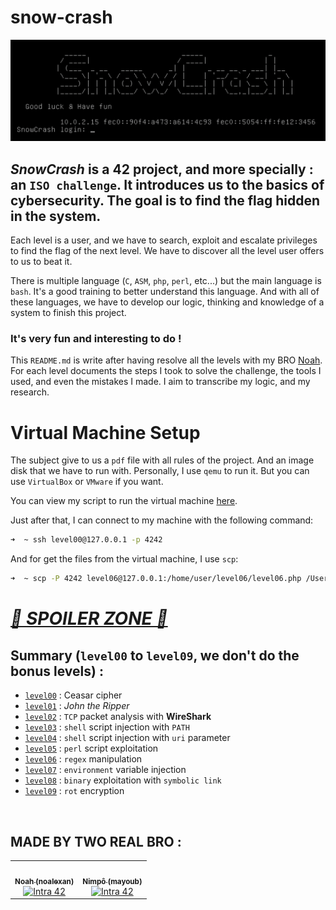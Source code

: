 # snow-crash

![SnowCrash](assets/SnowCrash.png)

## _SnowCrash_ is a 42 project, and more specially : an `ISO challenge`. It introduces us to the basics of cybersecurity. The goal is to find the flag hidden in the system.

Each level is a user, and we have to search, exploit and escalate privileges to find the flag of the next level. We have to discover all the level user offers to us to beat it.

There is multiple language (`C`, `ASM`, `php`, `perl`, etc...) but the main language is `bash`. It's a good training to better understand this language. And with all of these languages, we have to develop our logic, thinking and knowledge of a system to finish this project.

### It's very fun and interesting to do !

This `README.md` is write after having resolve all the levels with my BRO [Noah](https://github.com/noalexan). For each level documents the steps I took to solve the challenge, the tools I used, and even the mistakes I made. I aim to transcribe my logic, and my research.

# Virtual Machine Setup

The subject give to us a `pdf` file with all rules of the project. And an image disk that we have to run with. Personally, I use `qemu` to run it. But you can use `VirtualBox` or `VMware` if you want.

You can view my script to run the virtual machine [here](assets/run.sh).

Just after that, I can connect to my machine with the following command:

```bash
➜  ~ ssh level00@127.0.0.1 -p 4242
```

And for get the files from the virtual machine, I use `scp`:

```bash
➜  ~ scp -P 4242 level06@127.0.0.1:/home/user/level06/level06.php /Users/mayoub/Desktop
```

# _<u>🚨 SPOILER ZONE 🚨</u>_

## Summary (`level00` to `level09`, we don't do the bonus levels) :

- [`level00`](level00/resources/walkthrough_00.md) : Ceasar cipher
- [`level01`](level01/resources/walkthrough_01.md) : _John the Ripper_
- [`level02`](level02/resources/walkthrough_02.md) : `TCP` packet analysis with **WireShark**
- [`level03`](level03/resources/walkthrough_03.md) : `shell` script injection with `PATH`
- [`level04`](level04/resources/walkthrough_04.md) : `shell` script injection with `uri` parameter
- [`level05`](level05/resources/walkthrough_05.md) : `perl` script exploitation
- [`level06`](level06/resources/walkthrough_06.md) : `regex` manipulation
- [`level07`](level07/resources/walkthrough_07.md) : `environment` variable injection
- [`level08`](level08/resources/walkthrough_08.md) : `binary` exploitation with `symbolic link`
- [`level09`](level09/resources/walkthrough_09.md) : `rot` encryption

<br />

## MADE BY TWO REAL BRO :

<table>
  <tr>
    <td align="center"><a href="https://github.com/noalexan/"><img src="https://avatars.githubusercontent.com/u/102285721?v=4" width="100px;" alt=""/><br /><sub><b>Noah (noalexan)</b></sub></a><br /><a href="https://profile.intra.42.fr/users/noalexan" title="Intra 42"><img src="https://img.shields.io/badge/Nice-FFFFFF?style=plastic&logo=42&logoColor=000000" alt="Intra 42"/></a></td>
    <td align="center"><a href="https://github.com/nimpoo/"><img src="https://avatars.githubusercontent.com/u/91483405?v=4" width="100px;" alt=""/><br /><sub><b>Nimpô (mayoub)</b></sub></a><br /><a href="https://profile.intra.42.fr/users/mayoub" title="Intra 42"><img src="https://img.shields.io/badge/Nice-FFFFFF?style=plastic&logo=42&logoColor=000000" alt="Intra 42"/></a></td>
  </tr>
</table>
